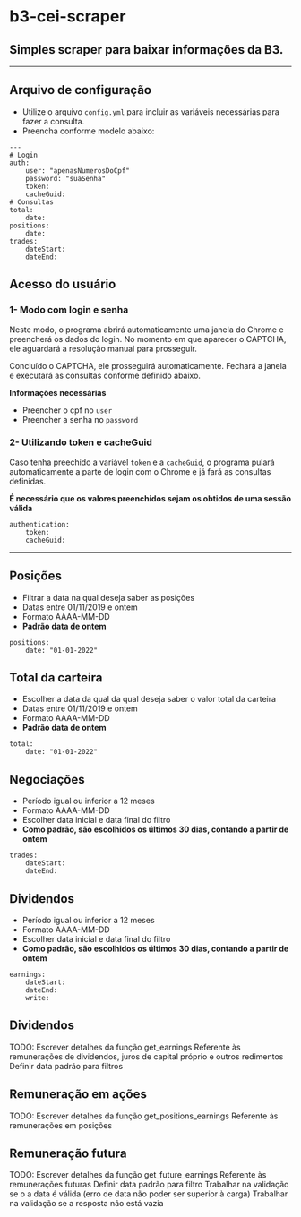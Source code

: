 # b3-cei-scraper
## Simples scraper para baixar informações da B3.

---
## Arquivo de configuração
- Utilize o arquivo `config.yml` para incluir as variáveis necessárias para fazer a consulta.
- Preencha conforme modelo abaixo:
```
---
# Login
auth:
    user: "apenasNumerosDoCpf"
    password: "suaSenha"
    token:
    cacheGuid:
# Consultas
total:
    date:
positions:
    date:
trades:
    dateStart:
    dateEnd:
```
## Acesso do usuário
### 1- Modo com login e senha
Neste modo, o programa abrirá automaticamente uma janela do Chrome e preencherá os dados do login. No momento em que aparecer o CAPTCHA, ele aguardará a resolução manual para prosseguir.

Concluído o CAPTCHA, ele prosseguirá automaticamente. Fechará a janela e executará as consultas conforme definido abaixo.

**Informações necessárias**
- Preencher o cpf no `user`
- Preencher a senha no `password`
### 2- Utilizando token e cacheGuid
Caso tenha preechido a variável `token` e a `cacheGuid`, o programa pulará automaticamente a parte de login com o Chrome e já fará as consultas definidas.

**É necessário que os valores preenchidos sejam os obtidos de uma sessão válida**

```
authentication:
    token:
    cacheGuid:
```

---

## Posições
- Filtrar a data na qual deseja saber as posições
- Datas entre 01/11/2019 e ontem
- Formato AAAA-MM-DD
- **Padrão data de ontem**
```
positions:
    date: "01-01-2022"
```
## Total da carteira
- Escolher a data da qual da qual deseja saber o valor total da carteira
- Datas entre 01/11/2019 e ontem
- Formato AAAA-MM-DD
- **Padrão data de ontem**
```
total:
    date: "01-01-2022"
```
## Negociações
- Período igual ou inferior a 12 meses
- Formato AAAA-MM-DD
- Escolher data inicial e data final do filtro
- **Como padrão, são escolhidos os últimos 30 dias, contando a partir de ontem**
```
trades:
    dateStart:
    dateEnd:
```

## Dividendos
- Período igual ou inferior a 12 meses
- Formato AAAA-MM-DD
- Escolher data inicial e data final do filtro
- **Como padrão, são escolhidos os últimos 30 dias, contando a partir de ontem**
```
earnings:
    dateStart:
    dateEnd:
    write:
```

## Dividendos
TODO:
Escrever detalhes da função get_earnings
Referente às remunerações de dividendos, juros de capital próprio e outros redimentos
Definir data padrão para filtros

## Remuneração em ações 
TODO:
Escrever detalhes da função get_positions_earnings
Referente às remunerações em posições

## Remuneração futura
TODO:
Escrever detalhes da função get_future_earnings
Referente às remunerações futuras
Definir data padrão para filtro
Trabalhar na validação se o a data é válida (erro de data não poder ser superior à carga)
Trabalhar na validação se a resposta não está vazia

